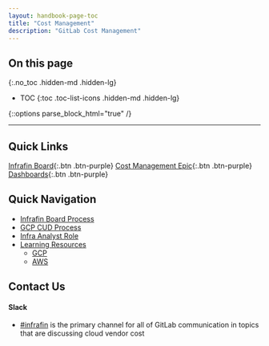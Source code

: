 ```yaml
---
layout: handbook-page-toc
title: "Cost Management"
description: "GitLab Cost Management"
---
```



## On this page
{:.no_toc .hidden-md .hidden-lg}

- TOC
{:toc .toc-list-icons .hidden-md .hidden-lg}

{::options parse_block_html="true" /}

----

## Quick Links
[Infrafin Board](https://gitlab.com/groups/gitlab-com/-/boards/1502173?label_name[]=infrafin){:.btn .btn-purple}
[Cost Management Epic](https://gitlab.com/groups/gitlab-com/gl-infra/-/epics/103){:.btn .btn-purple}
[Dashboards](https://app.periscopedata.com/app/gitlab/topic/infrafin/abf4ddd16c954c2d9362f8af28a1be8b){:.btn .btn-purple}

## <i class="fas fa-map-marked-alt fa-fw" style="color:rgb(252,109,38); font-size:.85em" aria-hidden="true"></i>Quick Navigation

- [Infrafin Board Process](/handbook/engineering/infrastructure/cost-management/infrafin-board)
- [GCP CUD Process](/handbook/engineering/infrastructure/cost-management/gcp-cud)
- [Infra Analyst Role](/handbook/engineering/infrastructure/infrastructure-analyst-role)
- [Learning Resources](/handbook/engineering/infrastructure/cost-management/learning)
	- [GCP](/handbook/engineering/infrastructure/cost-management/learning/gcp)
	- [AWS](/handbook/engineering/infrastructure/cost-management/learning/aws)



## <i class="fas fa-bullhorn fa-fw" style="color:rgb(107,79,187); font-size:.85em" aria-hidden="true"></i>Contact Us

#### <i class="fab fa-slack fa-fw" style="color:rgb(252,109,38); font-size:.85em" aria-hidden="true"></i>Slack 

* [#infrafin](https://gitlab.slack.com/messages/infrafin/) is the primary channel for all of GitLab communication in topics that are discussing cloud vendor cost

